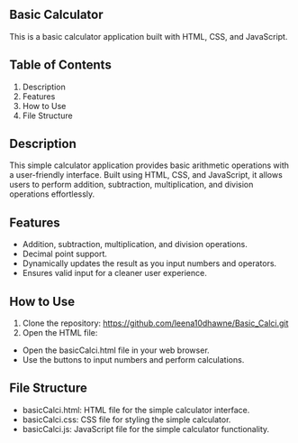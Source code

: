 ## Basic Calculator ##

This is a basic calculator application built with HTML, CSS, and JavaScript.

## Table of Contents
1. Description
2. Features
3. How to Use
4. File Structure

## Description
This simple calculator application provides basic arithmetic operations with a user-friendly interface. Built using HTML, CSS, and JavaScript, it allows users to perform addition, subtraction, multiplication, and division operations effortlessly.


## Features
- Addition, subtraction, multiplication, and division operations.
- Decimal point support.
- Dynamically updates the result as you input numbers and operators.
- Ensures valid input for a cleaner user experience.

## How to Use
1. Clone the repository: https://github.com/leena10dhawne/Basic_Calci.git
2. Open the HTML file:
- Open the basicCalci.html file in your web browser.
- Use the buttons to input numbers and perform calculations.


## File Structure
- basicCalci.html: HTML file for the simple calculator interface.
- basicCalci.css: CSS file for styling the simple calculator.
- basicCalci.js: JavaScript file for the simple calculator functionality.

